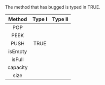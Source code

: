 The method that has bugged is typed in TRUE.

|Method|Type I | Type II|
|:-----:|:-------:|:--------:|
|POP|||
|PEEK|||
|PUSH|TRUE||
|isEmpty|||
|isFull|||
|capacity|||
|size|||
